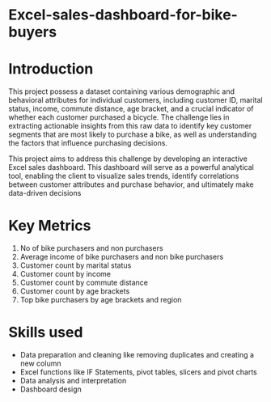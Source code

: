 # Excel-sales-dashboard-for-bike-buyers

# Introduction 
This project possess a dataset containing various demographic and behavioral attributes for individual customers, including customer ID, marital status, income, commute distance, age bracket, and a crucial indicator of whether each customer purchased a bicycle. The challenge lies in extracting actionable insights from this raw data to identify key customer segments that are most likely to purchase a bike, as well as understanding the factors that influence purchasing decisions.

This project aims to address this challenge by developing an interactive Excel sales dashboard. This dashboard will serve as a powerful analytical tool, enabling the client to visualize sales trends, identify correlations between customer attributes and purchase behavior, and ultimately make data-driven decisions

# Key Metrics
1. No of bike purchasers and non purchasers
2. Average income of bike purchasers and non bike purchasers
3. Customer count by marital status
4. Customer count by income
5. Customer count by commute distance
6. Customer count by age brackets
7. Top bike purchasers by age brackets and region

# Skills used 
- Data preparation and cleaning like removing duplicates and creating a new column
- Excel functions like IF Statements, pivot tables, slicers and pivot charts
- Data analysis and interpretation
- Dashboard design
